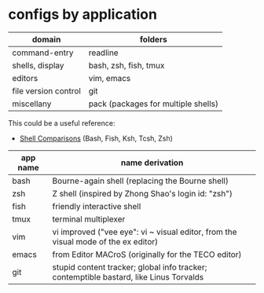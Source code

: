 
# configs by application

| domain               | folders |
| -------------------- | ------- |
| command-entry        | readline |
| shells, display      | bash, zsh, fish, tmux |
| editors              | vim, emacs |
| file version control | git |
| miscellany           | pack (packages for multiple shells) |

This could be a useful reference:

* [Shell Comparisons](http://hyperpolyglot.org/unix-shells) (Bash, Fish, Ksh,
  Tcsh, Zsh)


| app name | name derivation |
| -------- | --------------- |
| bash     | Bourne-again shell (replacing the Bourne shell) |
| zsh      | Z shell (inspired by Zhong Shao's login id: "zsh") |
| fish     | friendly interactive shell |
| tmux     | terminal multiplexer |
| vim      | vi improved ("vee eye": vi ~ visual editor, from the visual mode of the ex editor) |
| emacs    | from Editor MACroS (originally for the TECO editor) |
| git      | stupid content tracker; global info tracker; contemptible bastard, like Linus Torvalds |
